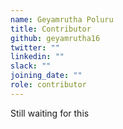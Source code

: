 ```yaml
---
name: Geyamrutha Poluru
title: Contributor
github: geyamrutha16
twitter: ""
linkedin: ""
slack: ""
joining_date: ""
role: contributor
---
```


Still waiting for this
